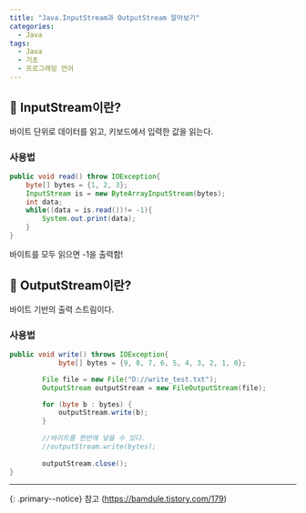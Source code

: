 ```yaml
---
title: "Java.InputStream과 OutputStream 알아보기"
categories:
  - Java
tags:
  - Java
  - 기초
  - 프로그래밍 언어
---
```




## 🌟 InputStream이란?

바이트 단위로 데이터를 읽고, 키보드에서 입력한 값을 읽는다.



### 사용법

```java
public void read() throw IOException{
    byte[] bytes = {1, 2, 3};
    InputStream is = new ByteArrayInputStream(bytes);
    int data;
    while((data = is.read())!= -1){
        System.out.print(data);
    }
}
```

바이트를 모두 읽으면 -1을 출력함!



## 🌟 OutputStream이란?

바이트 기반의 출력 스트림이다.



### 사용법

```java
public void write() throws IOException{
            byte[] bytes = {9, 8, 7, 6, 5, 4, 3, 2, 1, 0};

        File file = new File("D://write_test.txt");
        OutputStream outputStream = new FileOutputStream(file);

        for (byte b : bytes) {
            outputStream.write(b);
        }
        
        //바이트를 한번에 넣을 수 있다.  
        //outputStream.write(bytes);
        
        outputStream.close();
}
```



___

{: .primary--notice}
참고 (https://bamdule.tistory.com/179)
